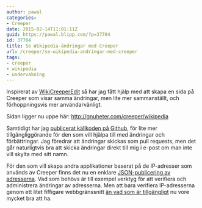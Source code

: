 ```yaml
---
author: pawal
categories:
- Creeper
date: 2015-02-14T11:01:11Z
guid: https://pawal.blipp.com/?p=37704
id: 37704
title: Se Wikipedia-ändringar med Creeper
url: /creeper/se-wikipedia-andringar-med-creeper
tags:
- creeper
- wikipedia
- undervakning
---
```


Inspirerat av <a href="https://twitter.com/WikiCreeperEdit">WikiCreeperEdit</a> så har jag fått hjälp med att skapa en sida på Creeper som visar samma ändringar, men lite mer sammanställt, och förhoppningsvis mer användarvänligt.

Sidan ligger nu uppe här: <a href="http://gnuheter.com/creeper/wikipedia">http://gnuheter.com/creeper/wikipedia</a>

Samtidigt har jag <a href="https://github.com/pawal/creeperwikipedia">publicerat källkoden på Github</a>, för lite mer tillgängliggörande för den som vill hjälpa till med ändringar och förbättringar. Jag föredrar att ändringar skickas som pull requests, men det går naturligtvis bra att skicka ändringar direkt till mig i e-post om man inte vill skylta med sitt namn.

För den som vill skapa andra applikationer baserat på de IP-adresser som används av Creeper finns det nu en enklare <a href="http://gnuheter.com/creeper/jsonip">JSON-publicering av adresserna</a>. Vad som behövs är till exempel verktyg för att verifiera och administrera ändringar av adresserna. Men att bara verifiera IP-adresserna genom ett litet fiffigare webbgränssnitt <a href="http://gnuheter.com/creeper/ipblock">än vad som är tillgängligt</a> nu vore mycket bra att ha.
